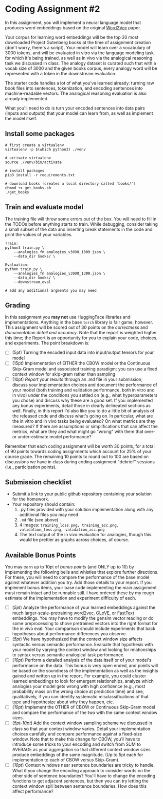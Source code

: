 
# Coding Assignment #2

In this assignment, you will implement a neural language model that produces word embeddings based on the original [Word2Vec](https://arxiv.org/abs/1301.3781) paper.

Your corpus for learning word embeddings will be the top 30 most downloaded Project Gutenberg books at the time of assignment creation (don't worry, there's a script). Your model will learn over a vocabulary of 3000 tokens, and will be evaluated in vitro via the language modeling task for which it's being trained, as well as in vivo via the analogical reasoning task we discussed in class. The analogy dataset is curated such that with a vocab size of 3000 and the given books corpus, every analogy word will be represented with a token in the downstream evaluation.

The starter code handles a lot of what you've learned already: turning raw book files into sentences, tokenization, and encoding sentences into machine-readable vectors. The analogical reasoning evaluation is also already implemented.

What you'll need to do is turn your encoded sentences into data pairs (inputs and outputs) that your model can learn from, as well as implement the model itself. 

## Install some packages

```
# first create a virtualenv 
virtualenv -p $(which python3) ./venv

# activate virtualenv
source ./venv/bin/activate

# install packages
pip3 install -r requirements.txt

# download books [creates a local directory called 'books/']
chmod +x get_books.sh
./get_books
```

## Train and evaluate model

The training file will throw some errors out of the box. You will need to fill in the TODOs before anything starts to train.
While debugging, consider taking a small subset of the data and inserting break statements in the code and print the values of your variables.

```
Train:
python3 train.py \
    --analogies_fn analogies_v3000_1309.json \
    --data_dir books/ \

Evaluation:
python train.py \
    --analogies_fn analogies_v3000_1309.json \
    --data_dir books/ \
    --downstream_eval

# add any additional argments you may need
```


## Grading

In this assignment you **may not** use HuggingFace libraries and implementations. Anything in the base `torch` library is fair game, however.
This assignment will be scored out of 30 points on the *correctness* and *documentation detail and accuracy*. Note that the report is weighted higher this time; the Report is an opportunity for you to explain your code, choices, and experiments. The point breakdown is:

- [ ] (5pt) Turning the encoded input data into input/output tensors for your model
- [ ] (15pt) Implementation of EITHER the CBOW model or the Continuous Skip-Gram model and associated training paradigm; you can use a fixed context window for skip-gram rather than sampling
- [ ] (10pt) *Report* your results through an .md file in your submission; discuss your implementation choices and document the performance of your model (both training and validation performance, both in vitro and in vivo) under the conditions you settled on (e.g., what hyperparameters you chose) and discuss why these are a good set. If you implemented any bonus experiments, detail those in clearly delineated sections as well. Finally, in this report I'd also like you to do a little bit of analysis of the released code and discuss what's going on. In particular, what are the in vitro and in vivo tasks being evaluated? On what metrics are they measured? If there are assumptions or simplifications that can affect the metrics, what are they and what might go "wrong" with them that over- or under-estimate model performance?

Remember that each coding assignment will be worth 30 points, for a total of 90 points towards coding assignments which account for 25% of your course grade. The remaining 10 points to round out to 100 are based on discussions we have in class during coding assignment "debrief" sessions (i.e., participation points).

## Submission checklist

- Submit a link to your public github repository containing your solution for the homework.
- Your repository should contain:
    1. .py files provided with your solution implementation along with any additional files you may need
    2. `.md` file (see above) 
    3. 4 images: `training_loss.png, training_acc.png, validation_loss.png, validation_acc.png`
    4. The text output of the in vivo evaluation for analogies, though this would be prettier as graphs across choices, of course.

## Available Bonus Points

You may earn up to 10pt of *bonus points* (and ONLY up to 10) by implementing the following bells and whistles that explore further directions. For these, you will need to compare the performance of the base model against whatever addition you try. Add those details to your report. If you implement bonus items, your base code implementing the main assignment must remain intact and be runnable still. I have ordered these by my rough estimate of the implementation and experiment difficulty of each.

- [ ] (*5pt*) Analyze the performance of your learned embeddings against the much larger-scale-pretraining [word2vec](https://mccormickml.com/2016/04/12/googles-pretrained-word2vec-model-in-python/), [GLoVE](https://nlp.stanford.edu/projects/glove/), or [FastText](https://fasttext.cc/) embeddings. You may have to modify the gensim vector reading or do some preprocessing to shove pretrained vectors into the right format for the in vivo eval. Your comparison should include experiments that back hypotheses about performance differences you observe.
- [ ] (*5pt*) We have hypothesized that the context window size affects syntactic versus semantic performance. Evaluate that hypothesis with your model by varying the context window and looking for relationships to syntax versus semantic analogical task performance.
- [ ] (*10pt*) Perform a detailed analysis of the data itself or of your model's performance on the data. This bonus is very open ended, and points will be based on the soundness of the implementation as well as the insights gained and written up in the report. For example, you could cluster learned embeddings to look for emergent relationships, analyze which analogies your model gets wrong with high confidence (e.g., most probability mass on the wrong choice at prediction time) and see, qualitatively, if you can identify systematic misclassifications of that type and hypothesize about why they happen, etc.
- [ ] (*10pt*) Implement the OTHER of CBOW or Continuous Skip-Gram model and compare the performance of the two with the same context window sizes.
- [ ] (*5pt-10pt*) Add the context window sampling scheme we discussed in class so that your context window varies. Detail your implementation choices carefully and compare performance against a fixed-size window. Note that to make this change for CBOW, you'll have to introduce some tricks to your encoding and switch from SUM to AVERAGE as your aggregation so that different context window sizes produce embeddings of the same magnitude. (Up to 5pt each for implementation to each of CBOW versus Skip-Gram).
- [ ] (*10pt*) Context windows near sentence boundaries are tricky to handle. What if you change the encoding approach to consider words on the other side of sentence boundaries? You'll have to change the encoding functions to get adjacent sentences, but then you can try letting the context window spill between sentence boundaries. How does this affect performance? 
